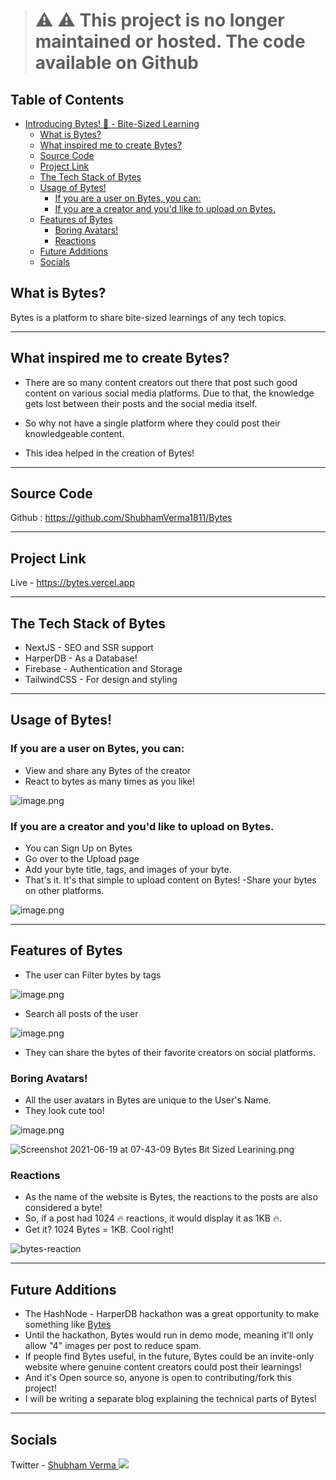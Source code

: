 > # ⚠️ ⚠️ This project is no longer maintained or hosted. The code available on Github

<!-- TOC -->

## Table of Contents

- [Introducing Bytes! 🎉 - Bite-Sized Learning](#introducing-bytes-🎉---bite-sized-learning)
  - [What is Bytes?](#what-is-bytes)
  - [What inspired me to create Bytes?](#what-inspired-me-to-create-bytes)
  - [Source Code](#source-code)
  - [Project Link](#project-link)
  - [The Tech Stack of Bytes](#the-tech-stack-of-bytes)
  - [Usage of Bytes!](#usage-of-bytes)
    - [If you are a user on Bytes, you can:](#if-you-are-a-user-on-bytes-you-can)
    - [If you are a creator and you'd like to upload on Bytes.](#if-you-are-a-creator-and-youd-like-to-upload-on-bytes)
  - [Features of Bytes](#features-of-bytes)
    - [Boring Avatars!](#boring-avatars)
    - [Reactions](#reactions)
  - [Future Additions](#future-additions)
  - [Socials](#socials)

<!-- /TOC -->

## What is Bytes?

Bytes is a platform to share bite-sized learnings of any tech topics.

---

## What inspired me to create Bytes?

- There are so many content creators out there that post such good content on
  various social media platforms. Due to that, the knowledge gets lost between
  their posts and the social media itself.

- So why not have a single platform where they could post their knowledgeable
  content.

- This idea helped in the creation of Bytes!

---

## Source Code

Github : https://github.com/ShubhamVerma1811/Bytes

---

## Project Link

Live - https://bytes.vercel.app

---

## The Tech Stack of Bytes

- NextJS - SEO and SSR support
- HarperDB - As a Database!
- Firebase - Authentication and Storage
- TailwindCSS - For design and styling

---

## Usage of Bytes!

### If you are a user on Bytes, you can:

- View and share any Bytes of the creator
- React to bytes as many times as you like!

![image.png](https://cdn.hashnode.com/res/hashnode/image/upload/v1624674230343/JHdNZb1_w.png)

### If you are a creator and you'd like to upload on Bytes.

- You can Sign Up on Bytes
- Go over to the Upload page
- Add your byte title, tags, and images of your byte.
- That's it. It's that simple to upload content on Bytes! -Share your bytes on
  other platforms.

![image.png](https://cdn.hashnode.com/res/hashnode/image/upload/v1624078754965/vxd15ENDr.png)

---

## Features of Bytes

- The user can Filter bytes by tags

![image.png](https://cdn.hashnode.com/res/hashnode/image/upload/v1624069631253/NEMX5u2Gd.png)

- Search all posts of the user

![image.png](https://cdn.hashnode.com/res/hashnode/image/upload/v1624248972957/2srolofnX.png)

- They can share the bytes of their favorite creators on social platforms.

### Boring Avatars!

- All the user avatars in Bytes are unique to the User's Name.
- They look cute too!

![image.png](https://cdn.hashnode.com/res/hashnode/image/upload/v1624069565615/087D5xUge.png)

![Screenshot 2021-06-19 at 07-43-09 Bytes Bit Sized Learining.png](https://cdn.hashnode.com/res/hashnode/image/upload/v1624069582039/vSyl2mOYb.png)

### Reactions

- As the name of the website is Bytes, the reactions to the posts are also
  considered a byte!
- So, if a post had 1024 🔥 reactions, it would display it as 1KB 🔥.
- Get it? 1024 Bytes = 1KB. Cool right!

![bytes-reaction](https://cdn.hashnode.com/res/hashnode/image/upload/v1624069484067/Z26ZOvl9r.png)

---

## Future Additions

- The HashNode - HarperDB hackathon was a great opportunity to make something
  like [Bytes](https://bytes.vercel.app)
- Until the hackathon, Bytes would run in demo mode, meaning it'll only allow
  "4" images per post to reduce spam.
- If people find Bytes useful, in the future, Bytes could be an invite-only
  website where genuine content creators could post their learnings!
- And it's Open source so, anyone is open to contributing/fork this project!
- I will be writing a separate blog explaining the technical parts of Bytes!

---

## Socials

Twitter - [ Shubham Verma ](https://twitter.com/Shubham_Verma18)
<a href="https://www.buymeacoffee.com/shubhamverma"><img src="https://img.buymeacoffee.com/button-api/?text=Buy me a coffee&emoji=&slug=shubhamverma&button_colour=FFDD00&font_colour=000000&font_family=Cookie&outline_colour=000000&coffee_colour=ffffff"></a>

